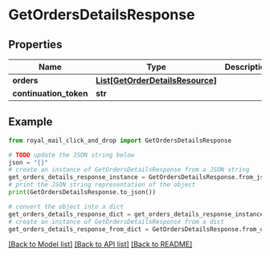 # GetOrdersDetailsResponse


## Properties

Name | Type | Description | Notes
------------ | ------------- | ------------- | -------------
**orders** | [**List[GetOrderDetailsResource]**](GetOrderDetailsResource.md) |  | [optional] 
**continuation_token** | **str** |  | [optional] 

## Example

```python
from royal_mail_click_and_drop import GetOrdersDetailsResponse

# TODO update the JSON string below
json = "{}"
# create an instance of GetOrdersDetailsResponse from a JSON string
get_orders_details_response_instance = GetOrdersDetailsResponse.from_json(json)
# print the JSON string representation of the object
print(GetOrdersDetailsResponse.to_json())

# convert the object into a dict
get_orders_details_response_dict = get_orders_details_response_instance.to_dict()
# create an instance of GetOrdersDetailsResponse from a dict
get_orders_details_response_from_dict = GetOrdersDetailsResponse.from_dict(get_orders_details_response_dict)
```
[[Back to Model list]](../README.md#documentation-for-models) [[Back to API list]](../README.md#documentation-for-api-endpoints) [[Back to README]](../README.md)


